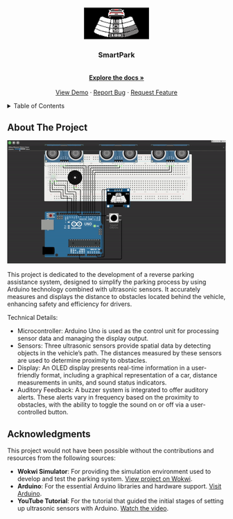

<br />
<div align="center">
  <a href="https://github.com/Bogdan016/Arduino-Intelligent-Parking-System">
    <img src="images/img01.png" alt="Logo" width="150" >
  </a>

  <h3 align="center">SmartPark</h3>

  <p align="center">
    <br />
    <a href="https://github.com/Bogdan016/Arduino-Intelligent-Parking-System"><strong>Explore the docs »</strong></a>
    <br />
    <br />
    <a href="https://github.com/Bogdan016/Arduino-Intelligent-Parking-System/blob/main/images/ProjectDemo.gif">View Demo</a>
    ·
    <a href="https://github.com/Bogdan016/Arduino-Intelligent-Parking-System/issues/new?assignees=&labels=&projects=&template=bug_report.md&title=">Report Bug</a>
    ·
    <a href="https://github.com/othneildrew/Best-README-Template/issues/new?labels=bug&template=bug-report---.md">Request Feature</a>
  </p>
</div>

<details>
  <summary>Table of Contents</summary>
  <ol>
    <li>
      <a href="#about-the-project">About The Project</a>
    </li>
    <li><a href="#acknowledgments">Acknowledgments</a></li>
  </ol>
</details>


## About The Project

<div align="center">
  
  ![Display Image](images/ProjectDemo.gif)

</div>

  This project is dedicated to the development of a reverse parking assistance system, designed to simplify the parking process by using Arduino technology combined with ultrasonic sensors. 
It accurately measures and displays the distance to obstacles located behind the vehicle, enhancing safety and efficiency for drivers.

Technical Details:

* Microcontroller: Arduino Uno is used as the control unit for processing sensor data and managing the display output.
* Sensors: Three ultrasonic sensors provide spatial data by detecting objects in the vehicle’s path. The distances measured by these sensors are used to determine proximity to obstacles.
* Display: An OLED display presents real-time information in a user-friendly format, including a graphical representation of a car, distance measurements in units, and sound status indicators.
* Auditory Feedback: A buzzer system is integrated to offer auditory alerts. These alerts vary in frequency based on the proximity to obstacles, with the ability to toggle the sound on or off via a user-controlled button.


## Acknowledgments

This project would not have been possible without the contributions and resources from the following sources:

- **Wokwi Simulator**: For providing the simulation environment used to develop and test the parking system. [View project on Wokwi](https://wokwi.com/projects/384735044985188353).
- **Arduino**: For the essential Arduino libraries and hardware support. [Visit Arduino](https://www.arduino.cc/).
- **YouTube Tutorial**: For the tutorial that guided the initial stages of setting up ultrasonic sensors with Arduino. [Watch the video](https://www.youtube.com/watch?v=gg08H-6Z1Lo).



